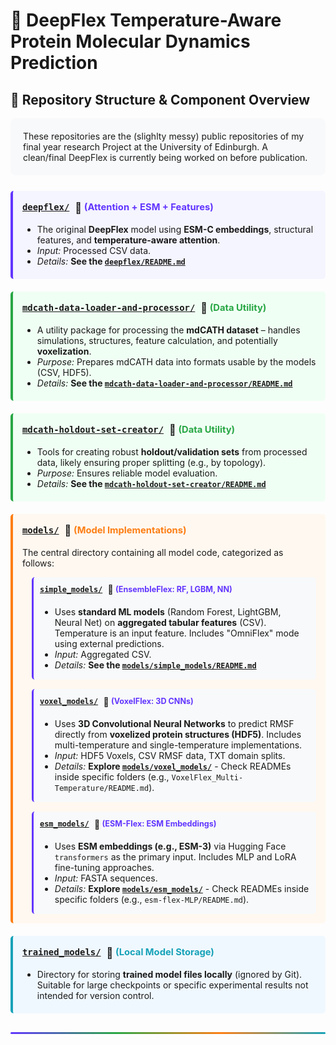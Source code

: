 # 🧬 DeepFlex Temperature-Aware Protein Molecular Dynamics Prediction



## 📂 Repository Structure & Component Overview

<div style="background-color: #f8f9fa; border-radius: 8px; padding: 20px; margin-bottom: 25px;">
These repositories are the (slighlty messy) public repositories of my final year research Project at the University of Edinburgh. A clean/final DeepFlex is currently being worked on before publication. 
</div>

<div style="display: grid; grid-template-columns: 1fr; gap: 20px; margin-bottom: 30px;">

<div style="border-left: 4px solid #6236FF; padding-left: 15px; background-color: #f5f5ff; padding: 15px; border-radius: 5px;">
  <h3 style="margin-top: 0;">
    <a href="./deepflex/"><code>deepflex/</code></a> 
    <span style="vertical-align: middle; margin-left: 5px;">🧠</span> 
    <span style="font-size: 0.9em; color: #6236FF;">(Attention + ESM + Features)</span>
  </h3>
  <ul style="margin-bottom: 5px;">
    <li>The original <strong>DeepFlex</strong> model using <strong>ESM-C embeddings</strong>, structural features, and <strong>temperature-aware attention</strong>.</li>
    <li><em>Input:</em> Processed CSV data.</li>
    <li><em>Details:</em> <strong>See the <a href="./deepflex/README.md"><code>deepflex/README.md</code></a></strong></li>
  </ul>
</div>

<div style="border-left: 4px solid #28a745; padding-left: 15px; background-color: #f0fff4; padding: 15px; border-radius: 5px;">
  <h3 style="margin-top: 0;">
    <a href="./mdcath-data-loader-and-processor/"><code>mdcath-data-loader-and-processor/</code></a> 
    <span style="vertical-align: middle; margin-left: 5px;">🔧</span> 
    <span style="font-size: 0.9em; color: #28a745;">(Data Utility)</span>
  </h3>
  <ul style="margin-bottom: 5px;">
    <li>A utility package for processing the <strong>mdCATH dataset</strong> – handles simulations, structures, feature calculation, and potentially <strong>voxelization</strong>.</li>
    <li><em>Purpose:</em> Prepares mdCATH data into formats usable by the models (CSV, HDF5).</li>
    <li><em>Details:</em> <strong>See the <a href="./mdcath-data-loader-and-processor/README.md"><code>mdcath-data-loader-and-processor/README.md</code></a></strong></li>
  </ul>
</div>

<div style="border-left: 4px solid #28a745; padding-left: 15px; background-color: #f0fff4; padding: 15px; border-radius: 5px;">
  <h3 style="margin-top: 0;">
    <a href="./mdcath-holdout-set-creator/"><code>mdcath-holdout-set-creator/</code></a> 
    <span style="vertical-align: middle; margin-left: 5px;">🔧</span> 
    <span style="font-size: 0.9em; color: #28a745;">(Data Utility)</span>
  </h3>
  <ul style="margin-bottom: 5px;">
    <li>Tools for creating robust <strong>holdout/validation sets</strong> from processed data, likely ensuring proper splitting (e.g., by topology).</li>
    <li><em>Purpose:</em> Ensures reliable model evaluation.</li>
    <li><em>Details:</em> <strong>See the <a href="./mdcath-holdout-set-creator/README.md"><code>mdcath-holdout-set-creator/README.md</code></a></strong></li>
  </ul>
</div>

<div style="border-left: 4px solid #fd7e14; padding-left: 15px; background-color: #fff8f0; padding: 15px; border-radius: 5px;">
  <h3 style="margin-top: 0;">
    <a href="./models/"><code>models/</code></a> 
    <span style="vertical-align: middle; margin-left: 5px;">📂</span> 
    <span style="font-size: 0.9em; color: #fd7e14;">(Model Implementations)</span>
  </h3>
  
  <p>The central directory containing all model code, categorized as follows:</p>
  
  <div style="margin-left: 15px; border-left: 3px solid #6236FF; padding-left: 15px; margin-bottom: 15px; background-color: #f8f9fa; padding: 10px; border-radius: 5px;">
    <h4 style="margin-top: 0;">
      <a href="./models/simple_models/"><code>simple_models/</code></a> 
      <span style="vertical-align: middle; margin-left: 5px;">🧠</span> 
      <span style="font-size: 0.9em; color: #6236FF;">(EnsembleFlex: RF, LGBM, NN)</span>
    </h4>
    <ul style="margin-bottom: 5px;">
      <li>Uses <strong>standard ML models</strong> (Random Forest, LightGBM, Neural Net) on <strong>aggregated tabular features</strong> (CSV). Temperature is an input feature. Includes "OmniFlex" mode using external predictions.</li>
      <li><em>Input:</em> Aggregated CSV.</li>
      <li><em>Details:</em> <strong>See the <a href="./models/simple_models/README.md"><code>models/simple_models/README.md</code></a></strong></li>
    </ul>
  </div>
  
  <div style="margin-left: 15px; border-left: 3px solid #6236FF; padding-left: 15px; margin-bottom: 15px; background-color: #f8f9fa; padding: 10px; border-radius: 5px;">
    <h4 style="margin-top: 0;">
      <a href="./models/voxel_models/"><code>voxel_models/</code></a> 
      <span style="vertical-align: middle; margin-left: 5px;">🧠</span> 
      <span style="font-size: 0.9em; color: #6236FF;">(VoxelFlex: 3D CNNs)</span>
    </h4>
    <ul style="margin-bottom: 5px;">
      <li>Uses <strong>3D Convolutional Neural Networks</strong> to predict RMSF directly from <strong>voxelized protein structures (HDF5)</strong>. Includes multi-temperature and single-temperature implementations.</li>
      <li><em>Input:</em> HDF5 Voxels, CSV RMSF data, TXT domain splits.</li>
      <li><em>Details:</em> <strong>Explore <a href="./models/voxel_models/"><code>models/voxel_models/</code></a></strong> - Check READMEs inside specific folders (e.g., <code>VoxelFlex_Multi-Temperature/README.md</code>).</li>
    </ul>
  </div>
  
  <div style="margin-left: 15px; border-left: 3px solid #6236FF; padding-left: 15px; margin-bottom: 0; background-color: #f8f9fa; padding: 10px; border-radius: 5px;">
    <h4 style="margin-top: 0;">
      <a href="./models/esm_models/"><code>esm_models/</code></a> 
      <span style="vertical-align: middle; margin-left: 5px;">🧠</span> 
      <span style="font-size: 0.9em; color: #6236FF;">(ESM-Flex: ESM Embeddings)</span>
    </h4>
    <ul style="margin-bottom: 5px;">
      <li>Uses <strong>ESM embeddings (e.g., ESM-3)</strong> via Hugging Face <code>transformers</code> as the primary input. Includes MLP and LoRA fine-tuning approaches.</li>
      <li><em>Input:</em> FASTA sequences.</li>
      <li><em>Details:</em> <strong>Explore <a href="./models/esm_models/"><code>models/esm_models/</code></a></strong> - Check READMEs inside specific folders (e.g., <code>esm-flex-MLP/README.md</code>).</li>
    </ul>
  </div>
</div>

<div style="border-left: 4px solid #17a2b8; padding-left: 15px; background-color: #f0f8ff; padding: 15px; border-radius: 5px;">
  <h3 style="margin-top: 0;">
    <a href="./trained_models/"><code>trained_models/</code></a> 
    <span style="vertical-align: middle; margin-left: 5px;">💾</span> 
    <span style="font-size: 0.9em; color: #17a2b8;">(Local Model Storage)</span>
  </h3>
  <ul style="margin-bottom: 5px;">
    <li>Directory for storing <strong>trained model files locally</strong> (ignored by Git). Suitable for large checkpoints or specific experimental results not intended for version control.</li>
  </ul>
</div>

</div>

<hr style="height: 3px; background: linear-gradient(to right, #6236FF, #28a745, #fd7e14, #17a2b8); border: none; border-radius: 2px; margin: 30px 0;">
